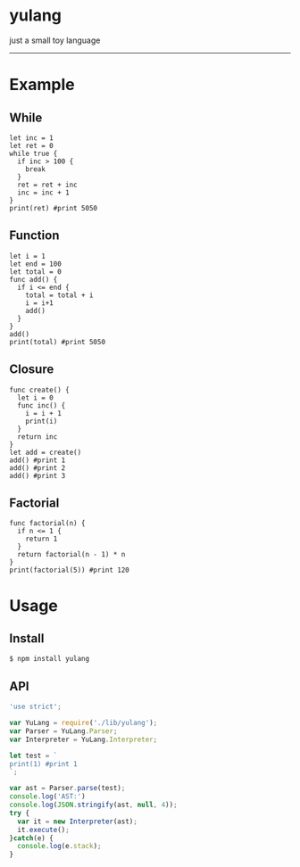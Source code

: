 # yulang

just a small toy language

-------------------------

# Example

## While

```
let inc = 1
let ret = 0
while true {
  if inc > 100 {
    break
  }
  ret = ret + inc
  inc = inc + 1
}
print(ret) #print 5050
```

## Function

```
let i = 1
let end = 100
let total = 0
func add() {
  if i <= end {
    total = total + i
    i = i+1
    add()
  }
}
add()
print(total) #print 5050
```

## Closure

```
func create() {
  let i = 0
  func inc() {
    i = i + 1
    print(i)
  }
  return inc
}
let add = create()
add() #print 1
add() #print 2
add() #print 3
```

## Factorial

```
func factorial(n) {
  if n <= 1 {
    return 1
  }
  return factorial(n - 1) * n
}
print(factorial(5)) #print 120
```

# Usage

## Install

```
$ npm install yulang
```
## API

```javascript
'use strict';

var YuLang = require('./lib/yulang');
var Parser = YuLang.Parser;
var Interpreter = YuLang.Interpreter;

let test = `
print(1) #print 1
`;

var ast = Parser.parse(test);
console.log('AST:')
console.log(JSON.stringify(ast, null, 4));
try {
  var it = new Interpreter(ast);
  it.execute();
}catch(e) {
  console.log(e.stack);
}
```
